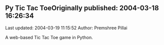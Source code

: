 ## Py Tic Tac ToeOriginally published: 2004-03-18 16:26:34 
Last updated: 2004-03-19 11:15:52 
Author: Premshree Pillai 
 
A web-based Tic Tac Toe game in Python.